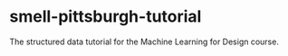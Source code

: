 # smell-pittsburgh-tutorial

The structured data tutorial for the Machine Learning for Design course.

